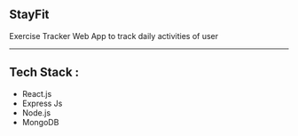 ## StayFit

Exercise Tracker Web App to track daily activities of user

<hr/>

## Tech Stack :
- React.js
- Express Js
- Node.js
- MongoDB
